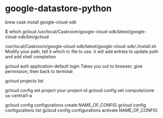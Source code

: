 # google-datastore-python



brew cask install google-cloud-sdk

$ which gcloud
/usr/local/Caskroom/google-cloud-sdk/latest/google-cloud-sdk/bin/gcloud

/usr/local/Caskroom/google-cloud-sdk/latest/google-cloud-sdk/./install.sh
Modify your path, tell it which rc file to use. it will add entries to update path
and add shell completion

gcloud auth application-default login
Takes you out to browser, give permission, then back to terminal

gcloud projects list

gcloud config set project your-project-id
gcloud config set compute/zone us-central1-a

gcloud config configurations create NAME_OF_CONFIG
gcloud config configurations list
gcloud config configurations activate NAME_OF_CONFIG
